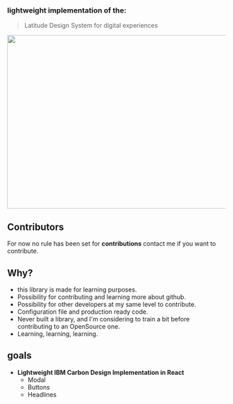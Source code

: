 ### lightweight implementation of the:   
> Latitude Design System for digital experiences


<img src="https://miro.medium.com/max/700/1*iizkdBeln4J_n9XccVckDQ.jpeg" height="400" width="600">


## Contributors
For now no rule has been set for **contributions** contact me if you want to contribute.


## Why?
* this library is made for learning purposes.
* Possibility for contributing and learning more about github.
* Possibility for other developers at my same level to contribute.
* Configuration file and production ready code.
* Never built a library, and I'm considering to train a bit before contributing to an OpenSource one.
* Learning, learning, learning.

## goals
* **Lightweight IBM Carbon Design Implementation in React**
    * Modal 
    * Buttons
    * Headlines
